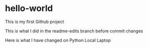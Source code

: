 # hello-world
This is my first Github project

This is what I did in the readme-edits branch before commit changes

Here is what I have changed on Python Local Laptop